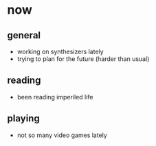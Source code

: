 # now

## general
* working on synthesizers lately
* trying to plan for the future (harder than usual)

## reading
* been reading imperiled life

## playing
* not so many video games lately
